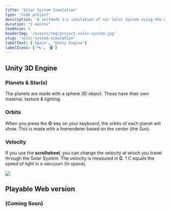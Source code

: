 ```yaml
---
title: 'Solar System Simulation'
type: 'Side project'
description: 'A selfmade 1:1 simulation of our Solar System using the Unity 3D engine. Inspired by SpaceEngine on Steam.'
duration: "2 months"
teamSize: 1
headerImg: '/assets/img/project-solar-system.jpg'
slug: 'solar-system-simulation'
labelText: ['Space', "Unity Engine"]
labelIcons: ['🛰️', '🖥️']
---
```


## Unity 3D Engine

### Planets & Star(s)
The planets are made with a sphere 3D object. These have their own material, texture & lighting.

### Orbits
When you press the **O**-key on your keyboard, the orbits of each planet will show. This is made with a linerenderer based on the center (the Sun).

### Velocity
If you use the **scrollwheel**, you can change the velocity at which you travel through the Solar System. The velocity is measured in **C**. 1 C equals the speed of light in a vaccuum (in space).

<img src="/assets/img/project-solar-system.jpg"/>

## Playable Web version
### (Coming Soon)
